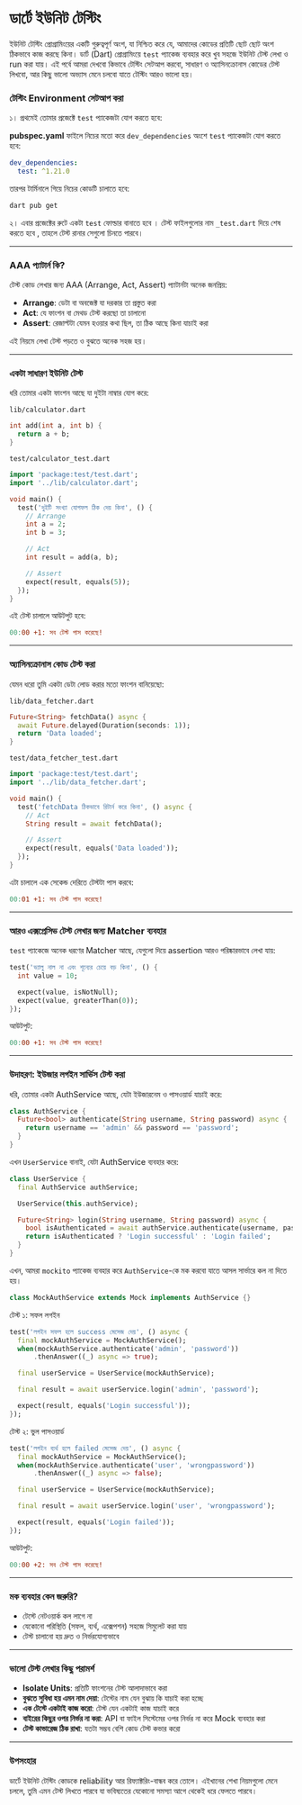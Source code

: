 # ডার্টে ইউনিট টেস্টিং

ইউনিট টেস্টিং প্রোগ্রামিংয়ের একটি গুরুত্বপূর্ণ অংশ, যা নিশ্চিত করে যে, আমাদের কোডের প্রতিটি ছোট ছোট অংশ ঠিকভাবে কাজ করছে কিনা। ডার্ট (Dart) প্রোগ্রামিংয়ে `test` প্যাকেজ ব্যবহার করে খুব সহজে ইউনিট টেস্ট লেখা ও run করা যায়। এই পর্বে আমরা দেখবো কিভাবে টেস্টিং সেটআপ করবো, সাধারণ ও অ্যাসিনক্রোনাস কোডের টেস্ট লিখবো, আর কিছু ভালো অভ্যাস মেনে চলবো যাতে টেস্টিং আরও ভালো হয়।

### টেস্টিং Environment সেটআপ করা

১। প্রথমেই তোমার প্রজেক্টে `test` প্যাকেজটা যোগ করতে হবে:

**pubspec.yaml** ফাইলে নিচের মতো করে `dev_dependencies` অংশে `test` প্যাকেজটা যোগ করতে হবে:

```yaml
dev_dependencies:
  test: ^1.21.0
```

তারপর টার্মিনালে গিয়ে নিচের কোডটি চালাতে হবে:

```bash
dart pub get
```

২। এবার প্রজেক্টের রুটে একটা `test` ফোল্ডার বানাতে হবে । টেস্ট ফাইলগুলোর নাম `_test.dart` দিয়ে শেষ করতে হবে , তাহলে টেস্ট রানার সেগুলো চিনতে পারবে।

***

### AAA প্যাটার্ন কি?

টেস্ট কোড লেখার জন্য AAA (Arrange, Act, Assert) প্যাটার্নটা অনেক জনপ্রিয়:

* **Arrange**: ডেটা বা অবজেক্ট যা দরকার তা প্রস্তুত করা
* **Act**: যে ফাংশন বা মেথড টেস্ট করছো তা চালানো
* **Assert**: রেজাল্টটা যেমন হওয়ার কথা ছিল, তা ঠিক আছে কিনা যাচাই করা

এই নিয়মে লেখা টেস্ট পড়তে ও বুঝতে অনেক সহজ হয়।

***

### একটা সাধারণ ইউনিট টেস্ট

ধরি তোমার একটা ফাংশন আছে যা দুইটা নাম্বার যোগ করে:

`lib/calculator.dart`

```dart
int add(int a, int b) {
  return a + b;
}
```

`test/calculator_test.dart`&#x20;

```dart
import 'package:test/test.dart';
import '../lib/calculator.dart';

void main() {
  test('দুইটি সংখ্যা যোগফল ঠিক দেয় কিনা', () {
    // Arrange
    int a = 2;
    int b = 3;

    // Act
    int result = add(a, b);

    // Assert
    expect(result, equals(5));
  });
}
```

এই টেস্ট চালালে আউটপুট হবে:

```makefile
00:00 +1: সব টেস্ট পাস করেছে!
```

***

### অ্যাসিনক্রোনাস কোড টেস্ট করা

যেমন ধরো তুমি একটা ডেটা লোড করার মতো ফাংশন বানিয়েছো:

`lib/data_fetcher.dart`&#x20;

```dart
Future<String> fetchData() async {
  await Future.delayed(Duration(seconds: 1));
  return 'Data loaded';
}
```

`test/data_fetcher_test.dart`&#x20;

```dart
import 'package:test/test.dart';
import '../lib/data_fetcher.dart';

void main() {
  test('fetchData ঠিকভাবে রিটার্ন করে কিনা', () async {
    // Act
    String result = await fetchData();

    // Assert
    expect(result, equals('Data loaded'));
  });
}
```

এটা চালালে এক সেকেন্ড দেরিতে টেস্টটা পাস করবে:

```makefile
00:01 +1: সব টেস্ট পাস করেছে!
```

***

### আরও এক্সপ্রেসিভ টেস্ট লেখার জন্য Matcher ব্যবহার

`test` প্যাকেজে অনেক ধরণের Matcher আছে, যেগুলো দিয়ে assertion আরও পরিষ্কারভাবে লেখা যায়:

```dart
test('ভ্যালু নাল না এবং শূন্যের চেয়ে বড় কিনা', () {
  int value = 10;

  expect(value, isNotNull);
  expect(value, greaterThan(0));
});
```

আউটপুট:

```makefile
00:00 +1: সব টেস্ট পাস করেছে!
```

***

### উদাহরণ: ইউজার লগইন সার্ভিস টেস্ট করা

ধরি, তোমার একটা AuthService আছে, যেটা ইউজারনেম ও পাসওয়ার্ড যাচাই করে:

```dart
class AuthService {
  Future<bool> authenticate(String username, String password) async {
    return username == 'admin' && password == 'password';
  }
}
```

এখন `UserService` বানাই, যেটা AuthService ব্যবহার করে:

```dart
class UserService {
  final AuthService authService;

  UserService(this.authService);

  Future<String> login(String username, String password) async {
    bool isAuthenticated = await authService.authenticate(username, password);
    return isAuthenticated ? 'Login successful' : 'Login failed';
  }
}
```

এখন, আমরা `mockito` প্যাকেজ ব্যবহার করে `AuthService`-কে মক করবো যাতে আসল সার্ভারে কল না দিতে হয়।

```dart
class MockAuthService extends Mock implements AuthService {}
```

টেস্ট ১: সফল লগইন

```dart
test('লগইন সফল হলে success মেসেজ দেয়', () async {
  final mockAuthService = MockAuthService();
  when(mockAuthService.authenticate('admin', 'password'))
      .thenAnswer((_) async => true);

  final userService = UserService(mockAuthService);

  final result = await userService.login('admin', 'password');

  expect(result, equals('Login successful'));
});
```

টেস্ট ২: ভুল পাসওয়ার্ড

```dart
test('লগইন ব্যর্থ হলে failed মেসেজ দেয়', () async {
  final mockAuthService = MockAuthService();
  when(mockAuthService.authenticate('user', 'wrongpassword'))
      .thenAnswer((_) async => false);

  final userService = UserService(mockAuthService);

  final result = await userService.login('user', 'wrongpassword');

  expect(result, equals('Login failed'));
});
```

আউটপুট:

```makefile
00:00 +2: সব টেস্ট পাস করেছে!
```

***

### মক ব্যবহার কেন জরুরি?

* টেস্টে নেটওয়ার্ক কল লাগে না
* যেকোনো পরিস্থিতি (সফল, ব্যর্থ, এক্সেপশন) সহজে সিমুলেট করা যায়
* টেস্ট চালানো হয় দ্রুত ও নির্ভরযোগ্যভাবে

***

### ভালো টেস্ট লেখার কিছু পরামর্শ

* **Isolate Units**: প্রতিটি ফাংশনের টেস্ট আলাদাভাবে করা
* **বুঝতে সুবিধা হয় এমন নাম দেয়া**: টেস্টের নাম যেন বুঝায় কি যাচাই করা হচ্ছে
* **এক টেস্টে একটাই কাজ করো**: টেস্ট যেন একটাই কাজ যাচাই করে
* **বাইরের কিছুর ওপর নির্ভর না করা**: API বা ফাইল সিস্টেমের ওপর নির্ভর না করে Mock ব্যবহার করা
* **টেস্ট কাভারেজ ঠিক রাখা**: যতটা সম্ভব বেশি কোড টেস্ট কভার করো

***

### উপসংহার

ডার্টে ইউনিট টেস্টিং কোডকে reliability আর রিফ্যাক্টরিং-বান্ধব করে তোলে। এইখানের শেখা নিয়মগুলো মেনে চললে, তুমি এমন টেস্ট লিখতে পারবে যা ভবিষ্যতের যেকোনো সমস্যা আগে থেকেই ধরে ফেলতে পারবে।
